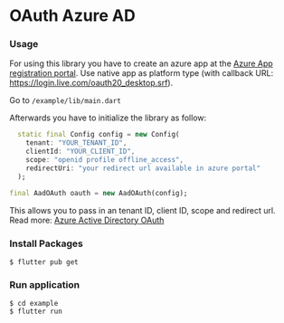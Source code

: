 # OAuth Azure AD
### Usage
For using this library you have to create an azure app at the [Azure App registration portal](https://apps.dev.microsoft.com/). Use native app as platform type (with callback URL: https://login.live.com/oauth20_desktop.srf).

Go to `/example/lib/main.dart`

Afterwards you have to initialize the library as follow:

```dart
  static final Config config = new Config(
    tenant: "YOUR_TENANT_ID",
    clientId: "YOUR_CLIENT_ID",
    scope: "openid profile offline_access",
    redirectUri: "your redirect url available in azure portal"
  );

final AadOAuth oauth = new AadOAuth(config);
```

This allows you to pass in an tenant ID, client ID, scope and redirect url.
Read more: [Azure Active Directory OAuth](https://pub.dev/packages/aad_oauth)

### Install Packages
```
$ flutter pub get
```
### Run application
```
$ cd example
$ flutter run
```
